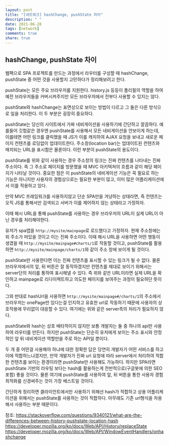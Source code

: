 ```yaml
---
layout: post
title: "[네트워크] hashChange, pushState 차이"
description: " "
date: 2021-06-28
tags: [network]
comments: true
share: true
---
```



## hashChange, pushState 차이

웹팩으로 SPA 프로젝트를 만드는 과정에서 라우터를 구성할 때 hashChange, pushState 중 어떤 것을 사용할지 고민하다가 정리해보려고 한다.

pushState는 모든 주요 브라우저를 지원한다. history.js 등등이 폴리필의 역할을 하여 예전 브라우저들을 커버시켜주지만 모든 브라우저에서 전부다 사용할 수 있지는 않다.

pushState와 hashChange는 표면상으로 보이는 방법이 다르고 그 둘은 다른 방식으로 일을 처리한다. 이 두 부분은 굉장히 중요하다.

pushState는 당신의 사이트에서 가짜 네비게이션을 사용하기에 간단하고 깔끔하다. 예를들어 깃헙같은 경우엔 pushState를 사용해서 모든 네비게이션을 안보이게 하는데, 이를테면 어떤 링크를 클릭했을 때 JS가 이를 캐치하여 AJAX 요청을 보내고 새로운 페이지 컨텐츠를 로딩없이 업데이트한다. 주소창(location bar)는 업데이트된 컨텐츠와 매치되는 URL을 표시함은 물론이다. 이런 부분이 pushState의 용도이다.

pushState를 위와 같이 사용하는 경우 주소창의 링크는 진짜 컨텐츠를 나타내는 진짜 주소이다. 즉 그 주소로 페이지를 방문했을 때 MVC 아키텍쳐의 흐름과 같이 해당 페이지가 나타날 것이다. 중요한 점은 이 pushState의 네비게이션 기능은 꼭 필요로 하는 기능은 아니지만 사용자의 경험상으로는 필요한 부분이 많고, 이미 많은 어플리케이션에서 이를 적용하고 있다.

만약 MVC 프레임워크를 사용하지않고 단순 SPA만을 겨냥하는 상태라면, 즉 컨텐츠는 오직 JS를 통해서만 검색되고 서버가 이를 제어하지 않는 상태라고 가정하자.

이때 해시 URL을 통해 pushState를 사용하는 경우 브라우저의 URL이 실제 URL이 아닌 경우를 처리해야한다.

유저가 spa앱을 `http://mysite/mainpage`로 로드했다고 가정하자. 현재 주소창에는 위 주소가 떠있을 것이고 이는 진짜 주소이다. 이때 해시 URL을 사용하면 어떤 행동이 생겼을 때 `http://mysite/mainpage#charts/1`로 작동할 것이고,
pushState를 활용하면 `http://mysite/mainpage/charts/1`와 같이 주소 창에 보이게 될 것이다.

pushState만 사용한다면 이는 진짜 컨텐츠를 표시할 수 있는 링크가 될 수 없다. 물론 브라우저에서의 앞, 뒤 버튼은 잘 동작하겠지만 컨텐츠를 제대로 보이기 위해서는 server단의 처리를 통하여 표시해낼 수 있다. 즉 위와 같은 URL이라면 실제 URL을 확인하고 mainpage로 리다이렉트하고 의도한 페이지를 보여주는 과정이 필요하단 뜻이다.

그와 반대로 hashUrl을 사용하면 `http://mysite/mainpage#/charts/1`의 주소에서 브라우저는 onePage만 있다는걸 인지하고 유효한 url로 작동하기 때문에 사용자의 상호작용에 무리없이 대응할 수 있다. 여기에는 위와 같은 server측의 처리가 필요하지 않다.

pushState와 hash는 상호 배타적이지 않지만 보통 개발자는 둘 중 하나의 api만 사용하여 라우터를 만든다. 하지만 pushState는 단순히 유저에게 보이는 주소 표시와 안정적인 앞 뒤 네비게이션 역할만을 주로 하는 API일 뿐이다.

두 개 중 어떤걸 사용해야 하냐에 대한 정확한 답은 당연히 개발자가 어떤 서비스를 하고 이에 적합하느냐겠지만, 만약 개발자가 진짜 url 요청에 따라 server에서 처리하여 적합한 컨텐츠를 보이는 환경이라면 pushState만 사용해도 가능하다. 하지만 SPA라면 pushState 기반의 라우팅 보다는 hash를 활용하는게 전반적으로(구글봇에 의한 SEO 포함) 좋을 것이다. 물론 여기에 pushState를 사용하여 앞, 뒤 버튼을 통한 사용자 경험 최적화를 신경써주는 것이 가장 베스트일 것이다.

간단하게 정리하면 클라이언트에서만 사용하기 위해선 hash가 적합하고 상용 어플리케이션을 위해서는 pushState를 사용하는 것이 적합하다. 아무래도 기존 url형식을 차용해서 사용하는 부분 때문이다.

참조:
https://stackoverflow.com/questions/9340121/what-are-the-differences-between-history-pushstate-location-hash
https://developer.mozilla.org/ko/docs/Web/API/History/replaceState
https://developer.mozilla.org/ko/docs/Web/API/WindowEventHandlers/onhashchange
